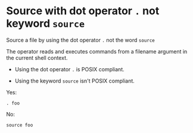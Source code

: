 # Source with dot operator `.` not keyword `source`

Source a file by using the dot operator `.` not the word `source`

The operator reads and executes commands from a filename argument in the current shell context.

* Using the dot operator `.` is POSIX compliant.

* Using the keyword `source`  isn't POSIX compliant. 

Yes:

```
. foo
```

No:

```
source foo
```
